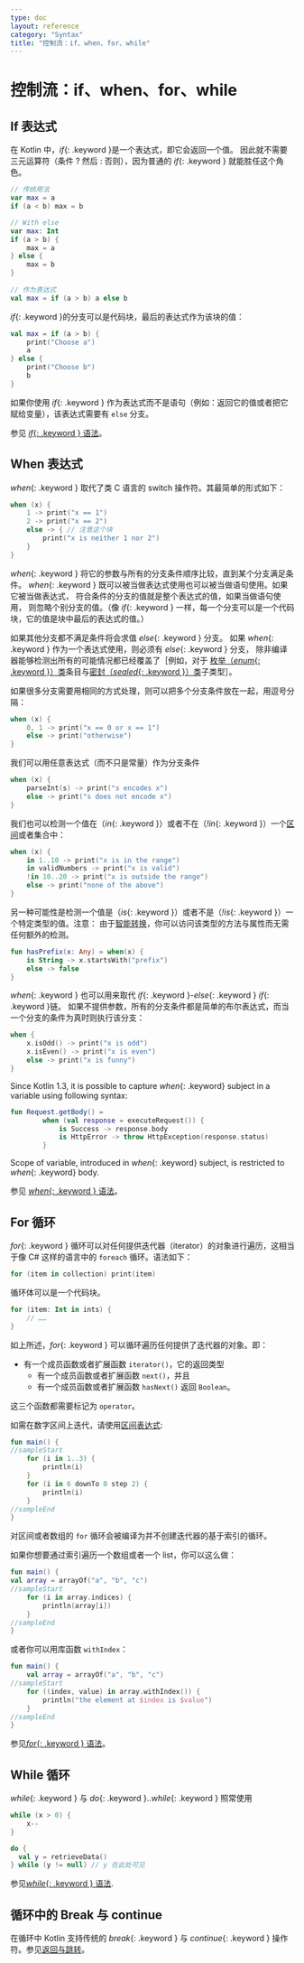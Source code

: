 ```yaml
---
type: doc
layout: reference
category: "Syntax"
title: "控制流：if、when、for、while"
---
```


# 控制流：if、when、for、while

## If 表达式

在 Kotlin 中，*if*{: .keyword }是一个表达式，即它会返回一个值。
因此就不需要三元运算符（条件 ? 然后 : 否则），因为普通的 *if*{: .keyword } 就能胜任这个角色。



```kotlin
// 传统用法
var max = a 
if (a < b) max = b

// With else 
var max: Int
if (a > b) {
    max = a
} else {
    max = b
}
 
// 作为表达式
val max = if (a > b) a else b
```



*if*{: .keyword }的分支可以是代码块，最后的表达式作为该块的值：



```kotlin
val max = if (a > b) {
    print("Choose a")
    a
} else {
    print("Choose b")
    b
}
```



如果你使用 *if*{: .keyword } 作为表达式而不是语句（例如：返回它的值或者<!--
-->把它赋给变量），该表达式需要有 `else` 分支。

参见 [*if*{: .keyword } 语法](grammar.html#if)。

## When 表达式

*when*{: .keyword } 取代了类 C 语言的 switch 操作符。其最简单的形式如下：



```kotlin
when (x) {
    1 -> print("x == 1")
    2 -> print("x == 2")
    else -> { // 注意这个块
        print("x is neither 1 nor 2")
    }
}
```



*when*{: .keyword } 将它的参数与所有的分支条件顺序比较，直到某个分支满足条件。
*when*{: .keyword } 既可以被当做表达式使用也可以被当做语句使用。如果它被当做表达式，
符合条件的分支的值就是整个表达式的值，如果当做语句使用，
则忽略个别分支的值。（像 *if*{: .keyword } 一样，每一个分支可以是一个代码块，它的值<!--
-->是块中最后的表达式的值。）

如果其他分支都不满足条件将会求值 *else*{: .keyword } 分支。
如果 *when*{: .keyword } 作为一个表达式使用，则必须有 *else*{: .keyword } 分支，
除非编译器能够检测出所有的可能情况都已经覆盖了［例如，对于 [枚举（*enum*{: .keyword }）类](enum-classes.html)条目与[密封（*sealed*{: .keyword }）类](sealed-classes.html)子类型］。

如果很多分支需要用相同的方式处理，则可以把多个分支条件放在一起，用逗号分隔：



```kotlin
when (x) {
    0, 1 -> print("x == 0 or x == 1")
    else -> print("otherwise")
}
```



我们可以用任意表达式（而不只是常量）作为分支条件



```kotlin
when (x) {
    parseInt(s) -> print("s encodes x")
    else -> print("s does not encode x")
}
```



我们也可以检测一个值在（*in*{: .keyword }）或者不在（*!in*{: .keyword }）一个[区间](ranges.html)或者集合中：



```kotlin
when (x) {
    in 1..10 -> print("x is in the range")
    in validNumbers -> print("x is valid")
    !in 10..20 -> print("x is outside the range")
    else -> print("none of the above")
}
```



另一种可能性是检测一个值是（*is*{: .keyword }）或者不是（*!is*{: .keyword }）一个特定类型的值。注意：
由于[智能转换](typecasts.html#智能转换)，你可以访问该类型的方法与属性而无需<!--
-->任何额外的检测。



```kotlin
fun hasPrefix(x: Any) = when(x) {
    is String -> x.startsWith("prefix")
    else -> false
}
```



*when*{: .keyword } 也可以用来取代 *if*{: .keyword }-*else*{: .keyword } *if*{: .keyword }链。
如果不提供参数，所有的分支条件都是简单的布尔表达式，而当一个分支的条件为真时则执行该分支：



```kotlin
when {
    x.isOdd() -> print("x is odd")
    x.isEven() -> print("x is even")
    else -> print("x is funny")
}
```



Since Kotlin 1.3, it is possible to capture *when*{: .keyword} subject in a variable using following syntax:



```kotlin
fun Request.getBody() =
        when (val response = executeRequest()) {
            is Success -> response.body
            is HttpError -> throw HttpException(response.status)
        }
```



Scope of variable, introduced in *when*{: .keyword} subject, is restricted to *when*{: .keyword} body.

参见 [*when*{: .keyword } 语法](grammar.html#when)。


## For 循环

*for*{: .keyword } 循环可以对任何提供迭代器（iterator）的对象进行遍历，这相当<!--
-->于像 C# 这样的语言中的 `foreach` 循环。语法如下：



```kotlin
for (item in collection) print(item)
```



循环体可以是一个代码块。



```kotlin
for (item: Int in ints) {
    // ……
}
```



如上所述，*for*{: .keyword } 可以循环遍历任何提供了迭代器的对象。即：

* 有一个成员函数或者扩展函数 `iterator()`，它的返回类型
  * 有一个成员函数或者扩展函数 `next()`，并且
  * 有一个成员函数或者扩展函数 `hasNext()` 返回 `Boolean`。

这三个函数都需要标记为 `operator`。

如需在数字区间上迭代，请使用[区间表达式](ranges.html):



```kotlin
fun main() {
//sampleStart
    for (i in 1..3) {
        println(i)
    }
    for (i in 6 downTo 0 step 2) {
        println(i)
    }
//sampleEnd
}
```



对区间或者数组的 `for` 循环会被编译为并不创建迭代器的基于索引的循环。

如果你想要通过索引遍历一个数组或者一个 list，你可以这么做：



```kotlin
fun main() {
val array = arrayOf("a", "b", "c")
//sampleStart
    for (i in array.indices) {
        println(array[i])
    }
//sampleEnd
}
```



或者你可以用库函数 `withIndex`：



```kotlin
fun main() {
    val array = arrayOf("a", "b", "c")
//sampleStart
    for ((index, value) in array.withIndex()) {
        println("the element at $index is $value")
    }
//sampleEnd
}
```



参见[*for*{: .keyword } 语法](grammar.html#for)。

## While 循环

*while*{: .keyword } 与 *do*{: .keyword }..*while*{: .keyword } 照常使用



```kotlin
while (x > 0) {
    x--
}

do {
  val y = retrieveData()
} while (y != null) // y 在此处可见
```



参见[*while*{: .keyword } 语法](grammar.html#while).

## 循环中的 Break 与 continue

在循环中 Kotlin 支持传统的 *break*{: .keyword } 与 *continue*{: .keyword } 操作符。参见[返回与跳转](returns.html)。

